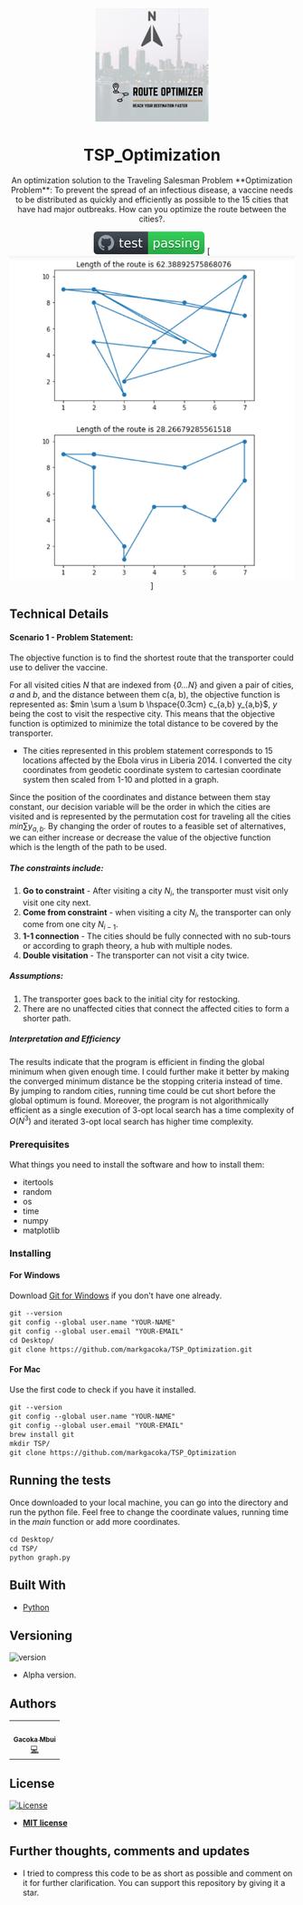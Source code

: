 <p align="center">
    <img width="200" src="https://github.com/markgacoka/TSP_Optimization/blob/master/logo.png">
</p>

<h1 align="center">TSP_Optimization</h1>
<div align="center">
An optimization solution to the Traveling Salesman Problem
**Optimization Problem**: To prevent the spread of an infectious disease, a vaccine needs to be distributed as quickly and efficiently as possible to the 15 cities that have had major outbreaks. How can you optimize the route between the cities?. 

[![Testing](https://github.com/markgacoka/TrashClassifier/blob/master/images/badge.svg)](https://github.com/markgacoka/TrashClassifier/issues)
[![Solution](https://github.com/markgacoka/TSP_Optimization/blob/master/solution.png)]
</div>

## Technical Details
#### Scenario 1 - Problem Statement: 

The objective function is to find the shortest route that the transporter could use to deliver the vaccine.
   
For all visited cities $\mathit{N}$ that are indexed from {$\mathit{0...N}$} and given a pair of cities, $a$ and $b$, and the distance between them c(a, b), the objective function is represented as: $min \sum a \sum b \hspace{0.3cm} c_{a,b} y_{a,b}$, $y$ being the cost to visit the respective city. This means that the objective function is optimized to minimize the total distance to be covered by the transporter.

- The cities represented in this problem statement corresponds to 15 locations affected by the Ebola virus in Liberia 2014. I converted the city coordinates from geodetic coordinate system to cartesian coordinate system then scaled from 1-10 and plotted in a graph.

Since the position of the coordinates and distance between them stay constant, our decision variable will be the order in which the cities are visited and is represented by the permutation cost for traveling all the cities $min \sum y_{a, b}$. By changing the order of routes to a feasible set of alternatives, we can either increase or decrease the value of the objective function which is the length of the path to be used. 

##### The constraints include:
1. **Go to constraint** - After visiting a city $N_i$, the transporter must visit only visit one city next.
2. **Come from constraint** - when visiting a city $N_i$, the transporter can only come from one city $N_{i-1}$.
3. **1-1 connection** - The cities should be fully connected with no sub-tours or according to graph theory, a hub with multiple nodes.
4. **Double visitation** - The transporter can not visit a city twice.

##### Assumptions:
1. The transporter goes back to the initial city for restocking.
2. There are no unaffected cities that connect the affected cities to form a shorter path.

##### Interpretation and Efficiency

The results indicate that the program is efficient in finding the global minimum when given enough time. I could further make it better by making the converged minimum distance be the stopping criteria instead of time. By jumping to random cities, running time could be cut short before the global optimum is found. Moreover, the program is not algorithmically efficient as a single execution of 3-opt local search has a time complexity of $O(N^3)$ and iterated 3-opt local search has higher time complexity.

### Prerequisites

What things you need to install the software and how to install them:
* itertools
* random
* os
* time
* numpy
* matplotlib

### Installing
#### For Windows
Download [Git for Windows](https://gitforwindows.org/) if you don't have one already.

```
git --version
git config --global user.name "YOUR-NAME"
git config --global user.email "YOUR-EMAIL"
cd Desktop/
git clone https://github.com/markgacoka/TSP_Optimization.git
```

#### For Mac
Use the first code to check if you have it installed.

```
git --version
git config --global user.name "YOUR-NAME"
git config --global user.email "YOUR-EMAIL"
brew install git
mkdir TSP/
git clone https://github.com/markgacoka/TSP_Optimization
```

## Running the tests

Once downloaded to your local machine, you can go into the directory and run the python file. Feel free to change the coordinate values, running time in the *main* function or add more coordinates.

```
cd Desktop/
cd TSP/
python graph.py
```

## Built With

* [Python](https://docs.python.org/3/)

## Versioning

![version](https://img.shields.io/badge/version-1.0.0-blue)
* Alpha version.

## Authors
<table>
  <tr>
    <td align="center"><a href="https://github.com/markgacoka"><img src="https://avatars2.githubusercontent.com/u/23658445?s=460&v=4" width="100px;" alt=""/><br /><sub><b>Gacoka Mbui</b></sub></a><br /><a href="https://github.com/markgacoka/TSP_Optimization" title="Full Code">💻</a></td>
  </tr>
</table>

## License

[![License](http://img.shields.io/:license-mit-blue.svg?style=flat-square)](http://badges.mit-license.org)

- **[MIT license](http://opensource.org/licenses/mit-license.php)**

## Further thoughts, comments and updates
- I tried to compress this code to be as short as possible and comment on it for further clarification. You can support this repository by giving it a star.

